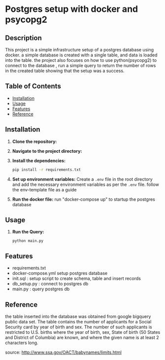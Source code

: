 # Postgres setup with docker and psycopg2


## Description
This project is a simple infrastructure setup of a postgres database using docker. a simple database is created with a single table, and data is loaded into the table. the project also focuses on how to use python(psycopg2) to connect to the database , run a simple query to return the number of rows in the created table showing that the setup was a success.


## Table of Contents
- [Installation](#installation)
- [Usage](#usage)
- [Features](#features)
- [Reference](#reference)

## Installation

1. **Clone the repository:**
    

2. **Navigate to the project directory:**
   

3. **Install the dependencies:**
    ```bash
    pip install -r requirements.txt
    ```

4. **Set up environment variables:**
    Create a `.env` file in the root directory and add the necessary environment variables as per the `.env` file. follow the env-template file as a guide

5. **Run the docker file:**
   run "docker-compose up" to startup the postgres database

## Usage

1. **Run the Query:**
    ```
    python main.py
    ```
## Features
* requirements.txt
* docker-compose.yml setup postgres database
* init.sql : setup script to create schema, table and insert records
* db_setup.py : connect to postgres db
* main.py : query postgres db

## Reference
the table inserted into the database was obtained from google bigquery public data set.
The table contains the number of applicants for a Social Security card by year of birth and sex. The number of such applicants is restricted to U.S. births where the year of birth, sex, State of birth (50 States and District of Columbia) are known, and where the given name is at least 2 characters long.

source: http://www.ssa.gov/OACT/babynames/limits.html
